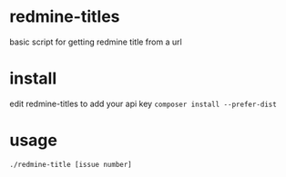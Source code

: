 redmine-titles
==============

basic script for getting redmine title from a url

install
=======
edit redmine-titles to add your api key
```composer install --prefer-dist```

usage
=====
```./redmine-title [issue number]```
